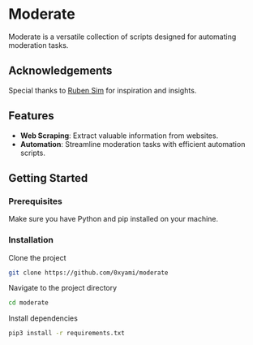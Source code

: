 # Moderate

Moderate is a versatile collection of scripts designed for automating
moderation tasks.

## Acknowledgements

Special thanks to [Ruben Sim](https://www.youtube.com/channel/UC8xo16miz2Jjji93BhE9Yug) for
inspiration and insights.

## Features

- **Web Scraping**: Extract valuable information from websites.
- **Automation**: Streamline moderation tasks with efficient automation
  scripts.

## Getting Started

### Prerequisites

Make sure you have Python and pip installed on your machine.

### Installation

Clone the project

```bash
git clone https://github.com/0xyami/moderate
```

Navigate to the project directory

```bash
cd moderate
```

Install dependencies

```bash
pip3 install -r requirements.txt
```